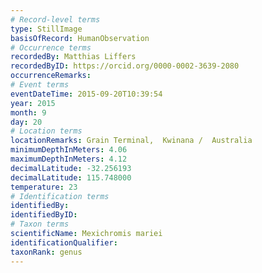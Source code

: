 ```yaml
---
# Record-level terms
type: StillImage
basisOfRecord: HumanObservation
# Occurrence terms
recordedBy: Matthias Liffers
recordedByID: https://orcid.org/0000-0002-3639-2080
occurrenceRemarks: 
# Event terms
eventDateTime: 2015-09-20T10:39:54
year: 2015
month: 9
day: 20
# Location terms
locationRemarks: Grain Terminal,  Kwinana /  Australia
minimumDepthInMeters: 4.06
maximumDepthInMeters: 4.12
decimalLatitude: -32.256193
decimalLatitude: 115.748000
temperature: 23
# Identification terms
identifiedBy: 
identifiedByID: 
# Taxon terms
scientificName: Mexichromis mariei
identificationQualifier: 
taxonRank: genus
---
```

